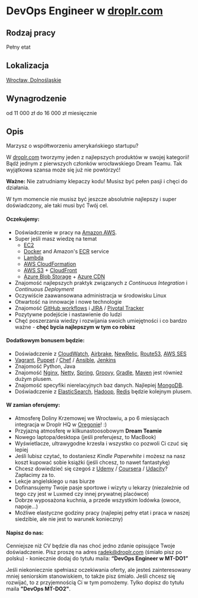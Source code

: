 DevOps Engineer w [droplr.com](https://droplr.com/)
======

Rodzaj pracy
------
Pełny etat

Lokalizacja
------
[Wrocław, Dolnośląskie](https://goo.gl/maps/jAqB7Ry2inE2)

Wynagrodzenie
------
od 11 000 zł do 16 000 zł miesięcznie

Opis
------
Marzysz o współtworzeniu amerykańskiego startupu?

W [droplr.com](https://droplr.com/) tworzymy jeden z najlepszych produktów w swojej kategorii! Bądź jednym z pierwszych członków wrocławskiego Dream Teamu. Tak wyjątkowa szansa może się już nie powtórzyć!

**Ważne:** Nie zatrudniamy klepaczy kodu! Musisz być pełen pasji i chęci do działania.

W tym momencie nie musisz być jeszcze absolutnie najlepszy i super doświadczony, ale taki musi być Twój cel.

#### Oczekujemy:
- Doświadczenie w pracy na [Amazon AWS](https://aws.amazon.com/).
- Super jeśli masz wiedzę na temat
  * [EC2](https://aws.amazon.com/ec2/)
  * [Docker](https://docker.io) and Amazon's [ECR](https://aws.amazon.com/ecr/) service
  * [Lambda](https://aws.amazon.com/lambda/)
  * [AWS CloudFormation](https://aws.amazon.com/cloudformation/)
  * [AWS S3](https://aws.amazon.com/s3/) + [CloudFront](https://aws.amazon.com/cloudfront/)
  * [Azure Blob Storage](https://docs.microsoft.com/en-us/azure/storage/) + [Azure CDN](https://azure.microsoft.com/pl-pl/services/cdn/)
- Znajomość najlepszych praktyk związanych z _Continuous Integration_ i _Continuous Deployment_
- Oczywiście zaawansowana administracja w środowisku Linux
- Otwartość na innowacje i nowe technologie
- Znajomość [GitHub workflows](https://guides.github.com/introduction/flow/) i [JIRA](https://www.atlassian.com/software/jira) / [Pivotal Tracker](https://www.pivotaltracker.com/)
- Pozytywne podejście i nastawienie do ludzi
- Chęć poszerzania wiedzy i rozwijania swoich umiejętności i co bardzo ważne - **chęć bycia najlepszym w tym co robisz**

#### Dodatkowym bonusem będzie:
- Doświadczenie z [CloudWatch](https://aws.amazon.com/cloudwatch/), [Airbrake](https://airbrake.io/), [NewRelic](https://newrelic.com/), [Route53](https://aws.amazon.com/route53/), [AWS SES](https://aws.amazon.com/ses/)
- [Vagrant](https://vagrant.io), [Puppet](https://puppet.com/) / [Chef](https://www.chef.io/) / [Ansible](https://www.ansible.com/), [Jenkins](https://jenkins.io/)
- Znajomość Python, Java
- Znajomość [Nginx](https://nginx.org/en/), [Netty](http://netty.io/), [Spring](https://spring.io/), [Groovy](http://www.groovy-lang.org/), [Gradle](https://gradle.org/), [Maven](https://maven.apache.org/) jest również dużym plusem.
- Znajomość specyfiki nierelacyjnych baz danych. Najlepiej [MongoDB](https://www.mongodb.com/).
- Doświadczenie z [ElasticSearch](https://www.elastic.co/), [Hadoop](http://hadoop.apache.org/), [Redis](https://redis.io/) będzie kolejnym plusem.

#### W zamian oferujemy:
- Atmosferę Doliny Krzemowej we Wrocławiu, a po 6 miesiącach integracja w Droplr HQ w [Oregonie](https://goo.gl/maps/zYMF9b433ho)! :)
- Przyjazną atmosferę w kilkunastoosobowym **Dream Teamie**
- Nowego laptopa/desktopa (jeśli preferujesz, to MacBook)
- Wyświetlacze, ultrawygodne krzesła i wszystko co pozwoli Ci czuć się lepiej
- Jeśli lubisz czytać, to dostaniesz _Kindle Paperwhite_ i możesz na nasz koszt kupować sobie książki (jeśli chcesz, to nawet fantastykę)
- Chcesz dowiedzieć się czegoś z [Udemy](https://www.udemy.com/) / [Coursera](https://www.coursera.org/) / [Udacity](https://www.udacity.com)? Zapłacimy za to.
- Lekcje angielskiego u nas biurze
- Dofinansujemy Twoje pasje sportowe i wizyty u lekarzy (niezależnie od tego czy jest w Luxmed czy innej prywatnej placówce)
- Dobrze wyposażona kuchnia, a przede wszystkim lodówka (owoce, napoje…)
- Możliwe elastyczne godziny pracy (najlepiej pełny etat i praca w naszej siedzibie, ale nie jest to warunek konieczny)


#### Napisz do nas:
Cenniejsze niż CV będzie dla nas choć jedno zdanie opisujące Twoje doświadczenie. Pisz proszę na adres [radek@droplr.com](radek@droplr.com) (śmiało pisz po polsku) - koniecznie dodaj do tytułu maila: **“DevOps Engineer w MT-DO1”**

Jeśli niekoniecznie spełniasz oczekiwania oferty, ale jesteś zainteresowany mniej seniorskim stanowiskiem, to także pisz śmiało. Jeśli chcesz się rozwijać, to z przyjemnością Ci w tym pomożemy. Tylko dopisz do tytułu maila **"DevOps MT-DO2"**.
